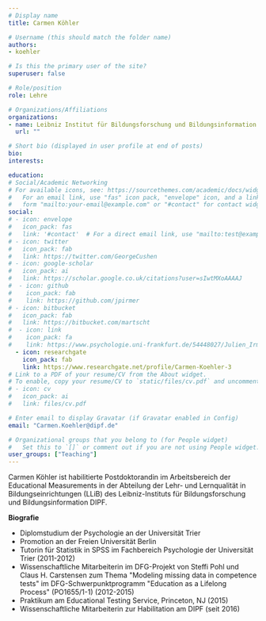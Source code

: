 ```yaml
---
# Display name
title: Carmen Köhler

# Username (this should match the folder name)
authors:
- koehler

# Is this the primary user of the site?
superuser: false

# Role/position
role: Lehre

# Organizations/Affiliations
organizations:
- name: Leibniz Institut für Bildungsforschung und Bildungsinformation (DIPF)
  url: ""

# Short bio (displayed in user profile at end of posts)
bio:
interests:

education:
# Social/Academic Networking
# For available icons, see: https://sourcethemes.com/academic/docs/widgets/#icons
#   For an email link, use "fas" icon pack, "envelope" icon, and a link in the
#   form "mailto:your-email@example.com" or "#contact" for contact widget.
social:
# - icon: envelope
#   icon_pack: fas
#   link: '#contact'  # For a direct email link, use "mailto:test@example.org".
# - icon: twitter
#   icon_pack: fab
#   link: https://twitter.com/GeorgeCushen
# - icon: google-scholar
#   icon_pack: ai
#   link: https://scholar.google.co.uk/citations?user=sIwtMXoAAAAJ
#  - icon: github
#    icon_pack: fab
#    link: https://github.com/jpirmer
# - icon: bitbucket
#   icon_pack: fab
#   link: https://bitbucket.com/martscht
#  - icon: link
#    icon_pack: fa
#    link: https://www.psychologie.uni-frankfurt.de/54448027/Julien_Irmer
  - icon: researchgate
    icon_pack: fab
    link: https://www.researchgate.net/profile/Carmen-Koehler-3
# Link to a PDF of your resume/CV from the About widget.
# To enable, copy your resume/CV to `static/files/cv.pdf` and uncomment the lines below.
# - icon: cv
#   icon_pack: ai
#   link: files/cv.pdf

# Enter email to display Gravatar (if Gravatar enabled in Config)
email: "Carmen.Koehler@dipf.de"

# Organizational groups that you belong to (for People widget)
#   Set this to `[]` or comment out if you are not using People widget.
user_groups: ["Teaching"]
---
```



Carmen Köhler ist habilitierte Postdoktorandin im Arbeitsbereich der Educational Measurements in der Abteilung der Lehr- und Lernqualität in Bildungseinrichtungen (LLiB) des Leibniz-Instituts für Bildungsforschung und Bildungsinformation DIPF.

**Biografie**

-	Diplomstudium der Psychologie an der Universität Trier
-	Promotion an der Freien Universität Berlin
-	Tutorin für Statistik in SPSS im Fachbereich Psychologie der Universität Trier (2011-2012)
-	Wissenschaftliche Mitarbeiterin im DFG-Projekt von Steffi Pohl und Claus H. Carstensen zum Thema "Modeling missing data in competence tests" im DFG-Schwerpunktprogramm "Education as a Lifelong Process" (PO1655/1-1) (2012-2015)
-	Praktikum am Educational Testing Service, Princeton, NJ (2015)
-	Wissenschaftliche Mitarbeiterin zur Habilitation am DIPF (seit 2016)
